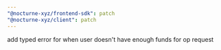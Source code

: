 ```yaml
---
"@nocturne-xyz/frontend-sdk": patch
"@nocturne-xyz/client": patch
---
```


add typed error for when user doesn't have enough funds for op request
